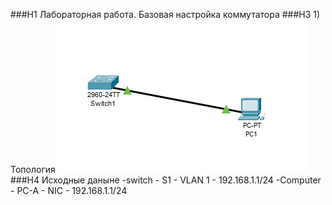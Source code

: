 ###H1 Лабораторная работа. Базовая настройка коммутатора 
###H3 1) Топология
![](https://github.com/Chausy/DZ/blob/4b9b85e7a1f1e7b0b7ada10123fd8931a3a0f971/%D1%82%D0%BE%D0%BF%D0%BE%D0%BB%D0%BE%D0%B3%D0%B8%D1%8F.PNG)
###H4 Исходные даныне
-switch - S1 - VLAN 1 - 192.168.1.1/24
-Computer - PC-A - NIC - 192.168.1.1/24

